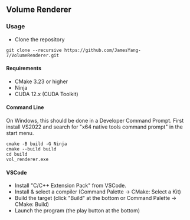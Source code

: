 ## Volume Renderer

### Usage

- Clone the repository
```
git clone --recursive https://github.com/JamesYang-7/VolumeRenderer.git
```

#### Requirements
- CMake 3.23 or higher
- Ninja
- CUDA 12.x (CUDA Toolkit)

#### Command Line
On Windows, this should be done in a Developer Command Prompt. First install VS2022
and search for "x64 native tools command prompt" in the start menu.
```
cmake -B build -G Ninja
cmake --build build
cd build
vol_renderer.exe
```

#### VSCode
- Install "C/C++ Extension Pack" from VSCode.
- Install & select a compiler (Command Palette -> CMake: Select a Kit)
- Build the target (click "Build" at the bottom or Command Palette -> CMake: Build)
- Launch the program (the play button at the bottom)

